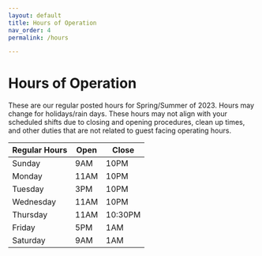 ```yaml
---
layout: default
title: Hours of Operation
nav_order: 4
permalink: /hours

---
```


# Hours of Operation

These are our regular posted hours for Spring/Summer of 2023. Hours may change for holidays/rain days. These hours may not align with your scheduled shifts due to closing and opening procedures, clean up times, and other duties that are not related to guest facing operating hours.



| **Regular Hours** | Open | Close   |
|-------------------|------|---------|
| Sunday            | 9AM  | 10PM    |
| Monday            | 11AM | 10PM    |
| Tuesday           | 3PM  | 10PM    |
| Wednesday         | 11AM | 10PM    |
| Thursday          | 11AM | 10:30PM |
| Friday            | 5PM  | 1AM     |
| Saturday          | 9AM  | 1AM     |